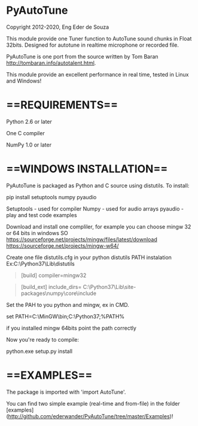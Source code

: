 PyAutoTune
==========

Copyright 2012-2020, Eng Eder de Souza

This module provide one Tuner function to AutoTune sound chunks in Float 32bits. Designed for autotune in
realtime microphone or recorded file.

PyAutoTune is one port from the source written by Tom Baran http://tombaran.info/autotalent.html.

This module provide an excellent performance in real time, tested in Linux and Windows!

==REQUIREMENTS==
==========

Python 2.6 or later

One C compiler 

NumPy 1.0 or later

==WINDOWS INSTALLATION==
==========

PyAutoTune is packaged as Python and C source using distutils.  To install:

pip install setuptools numpy pyaudio

Setuptools - used for compiler
Numpy - used for audio arrays
pyaudio - play and test code examples 

Download and install one compliler, for example you can choose mingw 32 or 64 bits in windows SO
https://sourceforge.net/projects/mingw/files/latest/download
https://sourceforge.net/projects/mingw-w64/

Create one file distutils.cfg in your python distutils PATH instalation Ex:C:\Python37\Lib\distutils

> [build]
> compiler=mingw32


> [build_ext]
> include_dirs= C:\Python37\Lib\site-packages\numpy\core\include


Set the PAH to you python and mingw, ex in CMD.

set PATH=C:\MinGW\bin;C:\Python37;%PATH%

if you installed mingw 64bits point the path correctly

Now you're ready to compile:

python.exe setup.py install



==EXAMPLES==
==========

The package is imported with 'import AutoTune'.

You can find two simple example (real-time and from-file) in the folder [examples] (http://github.com/ederwander/PyAutoTune/tree/master/Examples)!


